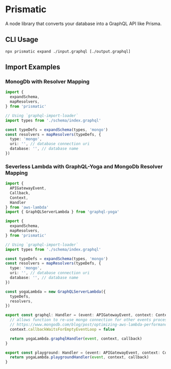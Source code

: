 # Prismatic
A node library that converts your database into a GraphQL API like Prisma.

## CLI Usage
```shell
npx prismatic expand ./input.graphql [./output.graphql]
```

## Import Examples

### MonogDb with Resolver Mapping
```typescript
import {
  expandSchema,
  mapResolvers,
} from 'prismatic'

// Using `graphql-import-loader`
import types from './schema/index.graphql'

const typeDefs = expandSchema(types, 'mongo')
const resolvers = mapResolvers(typeDefs, {
  type: 'mongo',
  uri: '', // database connection uri
  database: '', // database name
})
```

### Severless Lambda with GraphQL-Yoga and MongoDb Resolver Mapping
```typescript
import {
  APIGatewayEvent,
  Callback,
  Context,
  Handler
} from 'aws-lambda'
import { GraphQLServerLambda } from 'graphql-yoga'

import {
  expandSchema,
  mapResolvers,
} from 'prismatic'

// Using `graphql-import-loader`
import types from './schema/index.graphql'

const typeDefs = expandSchema(types, 'mongo')
const resolvers = mapResolvers(typeDefs, {
  type: 'mongo',
  uri: '', // database connection uri
  database: '', // database name
})

const yogaLambda = new GraphQLServerLambda({
  typeDefs,
  resolvers,
})

export const graphql: Handler = (event: APIGatewayEvent, context: Context, callback: Callback) => {
  // allows function to re-use mongo connection for other events processed by this instance
  // https://www.mongodb.com/blog/post/optimizing-aws-lambda-performance-with-mongodb-atlas-and-nodejs
  context.callbackWaitsForEmptyEventLoop = false

  return yogaLambda.graphqlHandler(event, context, callback)
}

export const playground: Handler = (event: APIGatewayEvent, context: Context, callback: Callback) => {
  return yogaLambda.playgroundHandler(event, context, callback)
}
```
